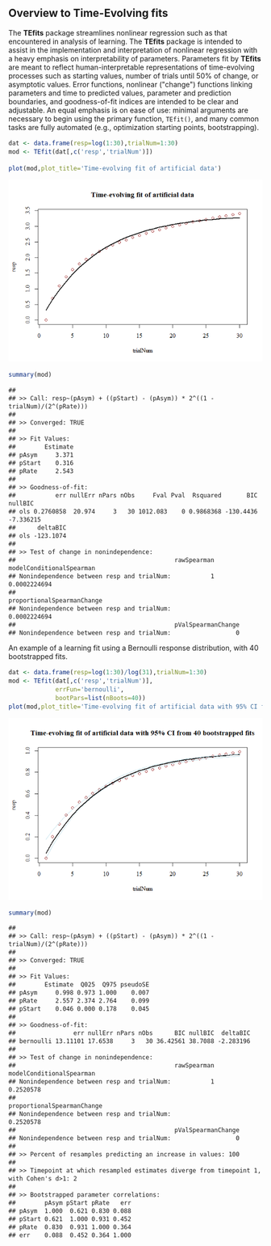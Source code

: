 <!-- README.md is generated from README.Rmd. Please edit that file -->
Overview to Time-Evolving fits
------------------------------

The **TEfits** package streamlines nonlinear regression such as that encountered in analysis of learning. The **TEfits** package is intended to assist in the implementation and interpretation of nonlinear regression with a heavy emphasis on interpretability of parameters. Parameters fit by **TEfits** are meant to reflect human-interpretable representations of time-evolving processes such as starting values, number of trials until 50% of change, or asymptotic values. Error functions, nonlinear ("change") functions linking parameters and time to predicted values, parameter and prediction boundaries, and goodness-of-fit indices are intended to be clear and adjustable. An equal emphasis is on ease of use: minimal arguments are necessary to begin using the primary function, `TEfit()`, and many common tasks are fully automated (e.g., optimization starting points, bootstrapping).

``` r
dat <- data.frame(resp=log(1:30),trialNum=1:30)
mod <- TEfit(dat[,c('resp','trialNum')])

plot(mod,plot_title='Time-evolving fit of artificial data')
```

![](README_files/figure-markdown_github/simple_model-1.png)

``` r
summary(mod)
```

    ## 
    ## >> Call: resp~(pAsym) + ((pStart) - (pAsym)) * 2^((1 - trialNum)/(2^(pRate)))
    ## 
    ## >> Converged: TRUE 
    ## 
    ## >> Fit Values:
    ##        Estimate
    ## pAsym     3.371
    ## pStart    0.316
    ## pRate     2.543
    ## 
    ## >> Goodness-of-fit:
    ##           err nullErr nPars nObs     Fval Pval  Rsquared       BIC   nullBIC
    ## ols 0.2760858  20.974     3   30 1012.083    0 0.9868368 -130.4436 -7.336215
    ##      deltaBIC
    ## ols -123.1074
    ## 
    ## >> Test of change in nonindependence:
    ##                                            rawSpearman modelConditionalSpearman
    ## Nonindependence between resp and trialNum:           1             0.0002224694
    ##                                            proportionalSpearmanChange
    ## Nonindependence between resp and trialNum:               0.0002224694
    ##                                            pValSpearmanChange
    ## Nonindependence between resp and trialNum:                  0

An example of a learning fit using a Bernoulli response distribution, with 40 bootstrapped fits.

``` r
dat <- data.frame(resp=log(1:30)/log(31),trialNum=1:30)
mod <- TEfit(dat[,c('resp','trialNum')], 
             errFun='bernoulli',
             bootPars=list(nBoots=40))
plot(mod,plot_title='Time-evolving fit of artificial data with 95% CI from 40 bootstrapped fits')
```

![](README_files/figure-markdown_github/model_a-1.png)

``` r
summary(mod)
```

    ## 
    ## >> Call: resp~(pAsym) + ((pStart) - (pAsym)) * 2^((1 - trialNum)/(2^(pRate)))
    ## 
    ## >> Converged: TRUE 
    ## 
    ## >> Fit Values:
    ##        Estimate  Q025  Q975 pseudoSE
    ## pAsym     0.998 0.973 1.000    0.007
    ## pRate     2.557 2.374 2.764    0.099
    ## pStart    0.046 0.000 0.178    0.045
    ## 
    ## >> Goodness-of-fit:
    ##                err nullErr nPars nObs      BIC nullBIC  deltaBIC
    ## bernoulli 13.11101 17.6538     3   30 36.42561 38.7088 -2.283196
    ## 
    ## >> Test of change in nonindependence:
    ##                                            rawSpearman modelConditionalSpearman
    ## Nonindependence between resp and trialNum:           1                0.2520578
    ##                                            proportionalSpearmanChange
    ## Nonindependence between resp and trialNum:                  0.2520578
    ##                                            pValSpearmanChange
    ## Nonindependence between resp and trialNum:                  0
    ## 
    ## >> Percent of resamples predicting an increase in values: 100 
    ## 
    ## >> Timepoint at which resampled estimates diverge from timepoint 1, with Cohen's d>1: 2 
    ## 
    ## >> Bootstrapped parameter correlations:
    ##        pAsym pStart pRate   err
    ## pAsym  1.000  0.621 0.830 0.088
    ## pStart 0.621  1.000 0.931 0.452
    ## pRate  0.830  0.931 1.000 0.364
    ## err    0.088  0.452 0.364 1.000
